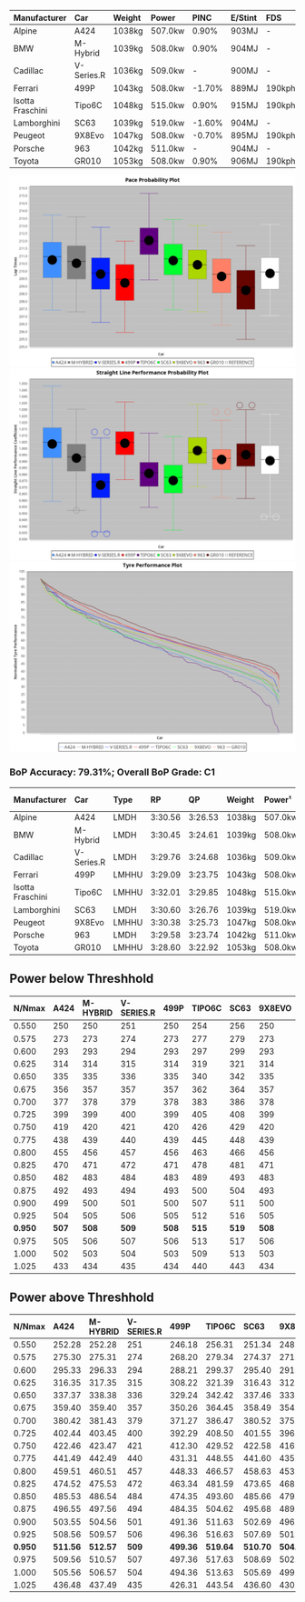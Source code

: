 | Manufacturer     | Car        | Weight | Power   | PINC    | E/Stint | FDS     |
|:-|:-|:-|:-|:-|:-|:-|
| Alpine           | A424       | 1038kg | 507.0kw | 0.90%   | 903MJ   |    -    |
| BMW              | M-Hybrid   | 1039kg | 508.0kw | 0.90%   | 904MJ   |    -    |
| Cadillac         | V-Series.R | 1036kg | 509.0kw |    -    | 900MJ   |    -    |
| Ferrari          | 499P       | 1043kg | 508.0kw | -1.70%  | 889MJ   | 190kph  |
| Isotta Fraschini | Tipo6C     | 1048kg | 515.0kw | 0.90%   | 915MJ   | 190kph  |
| Lamborghini      | SC63       | 1039kg | 519.0kw | -1.60%  | 904MJ   |    -    |
| Peugeot          | 9X8Evo     | 1047kg | 508.0kw | -0.70%  | 895MJ   | 190kph  |
| Porsche          | 963        | 1042kg | 511.0kw |    -    | 904MJ   |    -    |
| Toyota           | GR010      | 1053kg | 508.0kw | 0.90%   | 906MJ   | 190kph  |

![PACECHART](./IMG/OFFICIAL.png)
![STRAIGHTLINEPERFORMANCECHART](./IMG/OFFICIAL_sp.png)
![TYREPERFORMANCECHART](./IMG/OFFICIAL_tw.png)

### BoP Accuracy: 79.31%; Overall BoP Grade: C1
| Manufacturer     | Car        | Type  | RP      | QP      | Weight | Power¹  | Threshhold | PINC    | Power²   | E/Stint | AVG Vmax  | FDS     | RDLC | L/Stint | BOP-Grade | Model Accuracy | Model Points | Match%  | SimDiff |
|:-|:-|:-|:-|:-|:-|:-|:-|:-|:-|:-|:-|:-|:-|:-|:-|:-|:-|:-|:-|
| Alpine           | A424       | LMDH  | 3:30.56 | 3:26.53 | 1038kg | 507.0kw | 250.0kph   | 0.90%   | 511.60kw |  903MJ  | 336.43kph |    -    | 1.01 | 12      | +A2       | 99.49%         | 1360         | 92.05%  | -1.15   |
| BMW              | M-Hybrid   | LMDH  | 3:30.45 | 3:24.61 | 1039kg | 508.0kw | 250.0kph   | 0.90%   | 512.60kw |  904MJ  | 335.14kph |    -    | 1.01 | 12      | ~A1       | 98.62%         | 2363         | 100.00% | -0.62   |
| Cadillac         | V-Series.R | LMDH  | 3:29.76 | 3:24.68 | 1036kg | 509.0kw | 250.0kph   |    -    | 509.00kw |  900MJ  | 329.97kph |    -    | 1.02 | 12      | -A2       | 98.50%         | 4201         | 93.51%  | +0.10   |
| Ferrari          | 499P       | LMHHU | 3:29.09 | 3:23.75 | 1043kg | 508.0kw | 250.0kph   | -1.70%  | 499.40kw |  889MJ  | 334.79kph | 190kph  | 1.05 | 12      | -C2       | 100.00%        | 4441         | 72.72%  | +0.12   |
| Isotta Fraschini | Tipo6C     | LMHHU | 3:32.01 | 3:29.85 | 1048kg | 515.0kw | 250.0kph   | 0.90%   | 519.60kw |  915MJ  | 331.62kph | 190kph  | 1.06 | 12      | +Ω1       | 98.48%         | 130          | 31.77%  | +0.43   |
| Lamborghini      | SC63       | LMDH  | 3:30.60 | 3:26.76 | 1039kg | 519.0kw | 250.0kph   | -1.60%  | 510.70kw |  904MJ  | 330.60kph |    -    | 1.05 | 12      | +A2       | 100.00%        | 784          | 91.67%  | +0.32   |
| Peugeot          | 9X8Evo     | LMHHU | 3:30.38 | 3:25.73 | 1047kg | 508.0kw | 250.0kph   | -0.70%  | 504.40kw |  895MJ  | 334.76kph | 190kph  | 1.00 | 12      | +B2       | 100.00%        | 808          | 82.76%  | +0.28   |
| Porsche          | 963        | LMDH  | 3:29.58 | 3:23.74 | 1042kg | 511.0kw | 250.0kph   |    -    | 511.00kw |  904MJ  | 333.58kph |    -    | 1.01 | 12      | -B1       | 99.87%         | 12613        | 86.52%  | +0.24   |
| Toyota           | GR010      | LMHHU | 3:28.60 | 3:22.92 | 1053kg | 508.0kw | 250.0kph   | 0.90%   | 512.60kw |  906MJ  | 332.98kph | 190kph  | 1.03 | 12      | -D2       | 99.73%         | 2956         | 62.82%  | +0.27   |

## Power below Threshhold
| N/Nmax    | A424    | M-HYBRID | V-SERIES.R | 499P    | TIPO6C  | SC63    | 9X8EVO  | 963     | GR010   |
|:-|:-|:-|:-|:-|:-|:-|:-|:-|:-|
|  0.550    |  250    |  250     |  251       |  250    |  254    |  256    |  250    |  252    |  250    |
|  0.575    |  273    |  273     |  274       |  273    |  277    |  279    |  273    |  275    |  273    |
|  0.600    |  293    |  293     |  294       |  293    |  297    |  299    |  293    |  295    |  293    |
|  0.625    |  314    |  314     |  315       |  314    |  319    |  321    |  314    |  316    |  314    |
|  0.650    |  335    |  335     |  336       |  335    |  340    |  342    |  335    |  337    |  335    |
|  0.675    |  356    |  357     |  357       |  357    |  362    |  364    |  357    |  359    |  357    |
|  0.700    |  377    |  378     |  379       |  378    |  383    |  386    |  378    |  380    |  378    |
|  0.725    |  399    |  399     |  400       |  399    |  405    |  408    |  399    |  402    |  399    |
|  0.750    |  419    |  420     |  421       |  420    |  426    |  429    |  420    |  422    |  420    |
|  0.775    |  438    |  439     |  440       |  439    |  445    |  448    |  439    |  441    |  439    |
|  0.800    |  455    |  456     |  457       |  456    |  463    |  466    |  456    |  459    |  456    |
|  0.825    |  470    |  471     |  472       |  471    |  478    |  481    |  471    |  474    |  471    |
|  0.850    |  482    |  483     |  484       |  483    |  489    |  493    |  483    |  485    |  483    |
|  0.875    |  492    |  493     |  494       |  493    |  500    |  504    |  493    |  496    |  493    |
|  0.900    |  499    |  500     |  501       |  500    |  507    |  511    |  500    |  503    |  500    |
|  0.925    |  504    |  505     |  506       |  505    |  512    |  516    |  505    |  508    |  505    |
| **0.950** | **507** | **508**  | **509**    | **508** | **515** | **519** | **508** | **511** | **508** |
|  0.975    |  505    |  506     |  507       |  506    |  513    |  517    |  506    |  509    |  506    |
|  1.000    |  502    |  503     |  504       |  503    |  509    |  513    |  503    |  505    |  503    |
|  1.025    |  433    |  434     |  435       |  434    |  440    |  443    |  434    |  436    |  434    |

## Power above Threshhold
| N/Nmax    | A424       | M-HYBRID   | V-SERIES.R | 499P       | TIPO6C     | SC63       | 9X8EVO     | 963     | GR010      |
|:-|:-|:-|:-|:-|:-|:-|:-|:-|:-|
|  0.550    |  252.28    |  252.28    |  251       |  246.18    |  256.31    |  251.34    |  248.22    |  252    |  252.28    |
|  0.575    |  275.30    |  275.31    |  274       |  268.20    |  279.34    |  274.37    |  271.24    |  275    |  275.31    |
|  0.600    |  295.33    |  296.33    |  294       |  288.21    |  299.37    |  295.40    |  291.26    |  295    |  296.33    |
|  0.625    |  316.35    |  317.35    |  315       |  308.22    |  321.39    |  316.43    |  312.27    |  316    |  317.35    |
|  0.650    |  337.37    |  338.38    |  336       |  329.24    |  342.42    |  337.46    |  333.29    |  337    |  338.38    |
|  0.675    |  359.40    |  359.40    |  357       |  350.26    |  364.45    |  358.49    |  354.31    |  359    |  359.40    |
|  0.700    |  380.42    |  381.43    |  379       |  371.27    |  386.47    |  380.52    |  375.33    |  380    |  381.43    |
|  0.725    |  402.44    |  403.45    |  400       |  392.29    |  408.50    |  401.55    |  396.35    |  402    |  403.45    |
|  0.750    |  422.46    |  423.47    |  421       |  412.30    |  429.52    |  422.58    |  416.37    |  422    |  423.47    |
|  0.775    |  441.49    |  442.49    |  440       |  431.31    |  448.55    |  441.60    |  435.38    |  441    |  442.49    |
|  0.800    |  459.51    |  460.51    |  457       |  448.33    |  466.57    |  458.63    |  453.40    |  459    |  460.51    |
|  0.825    |  474.52    |  475.53    |  472       |  463.34    |  481.59    |  473.65    |  468.41    |  474    |  475.53    |
|  0.850    |  485.53    |  486.54    |  484       |  474.35    |  493.60    |  485.66    |  479.42    |  485    |  486.54    |
|  0.875    |  496.55    |  497.56    |  494       |  484.35    |  504.62    |  495.68    |  489.43    |  496    |  497.56    |
|  0.900    |  503.55    |  504.56    |  501       |  491.36    |  511.63    |  502.69    |  496.44    |  503    |  504.56    |
|  0.925    |  508.56    |  509.57    |  506       |  496.36    |  516.63    |  507.69    |  501.44    |  508    |  509.57    |
| **0.950** | **511.56** | **512.57** | **509**    | **499.36** | **519.64** | **510.70** | **504.44** | **511** | **512.57** |
|  0.975    |  509.56    |  510.57    |  507       |  497.36    |  517.63    |  508.69    |  502.44    |  509    |  510.57    |
|  1.000    |  505.56    |  506.57    |  504       |  494.36    |  513.63    |  505.69    |  499.44    |  505    |  506.57    |
|  1.025    |  436.48    |  437.49    |  435       |  426.31    |  443.54    |  436.60    |  430.38    |  436    |  437.49    |
